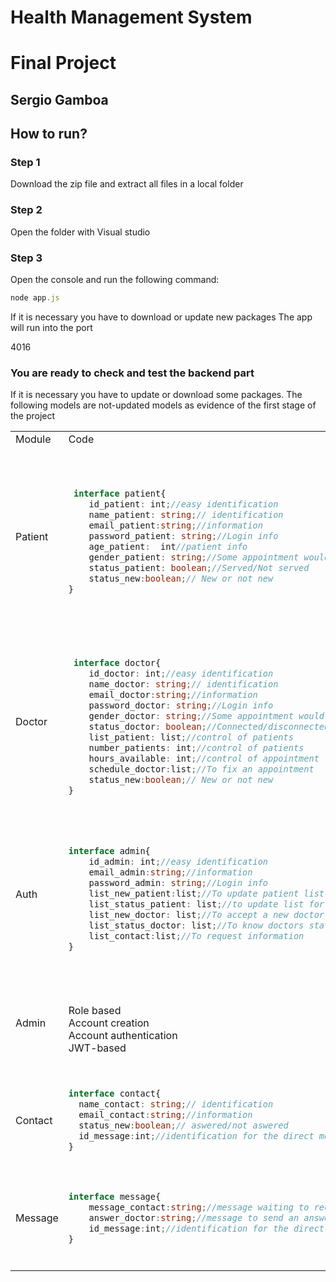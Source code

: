 # Health Management System
# Final Project
## Sergio Gamboa
## How to run?
### Step 1
Download the zip file and extract all files in a local folder
### Step 2
Open the folder with Visual studio
### Step 3
Open the console and run the following command:
```js
node app.js
```
If it is necessary you have to download or update new packages
The app will run into the port <p>4016</p>
### You are ready to check and test the backend part
If it is necessary you have to update or download some packages.
The following models are not-updated models as evidence of the first stage of the project

<table>
<tr>
    <td> Module </td> <td> Code </td><td> Description</td>
</tr>
<tr>
<td> Patient </td>
<td>


```ts

 interface patient{
    id_patient: int;//easy identification
    name_patient: string;// identification
    email_patient:string;//information
    password_patient: string;//Login info
    age_patient:  int//patient info
    gender_patient: string;//Some appointment would be necesary to know the gender
    status_patient: boolean;//Served/Not served
    status_new:boolean;// New or not new
}
```


</td>
    <td> This module is necessary beacause it will be the main user of the app, we need a way to identication, that provide us the main information about the user and a way to login into the system. </td>
</tr>

    
<tr>
<td> Doctor </td>
<td>


```ts

 interface doctor{
    id_doctor: int;//easy identification 
    name_doctor: string;// identification
    email_doctor:string;//information
    password_doctor: string;//Login info
    gender_doctor: string;//Some appointment would be necesary to know the gender
    status_doctor: boolean;//Connected/disconnected 
    list_patient: list;//control of patients
    number_patients: int;//control of patients 
    hours_available: int;//control of appointment 
    schedule_doctor:list;//To fix an appointment
    status_new:boolean;// New or not new  
}
```


</td>
    <td> This module is important beacause the doctor will be able to give tha available hours and days, they will be able to see the active patients and a to put their status to answer a possible quickly contact. </td>
</tr>

    
<tr>
<td> Auth </td>
<td>


```ts

interface admin{
    id_admin: int;//easy identification 
    email_admin:string;//information
    password_admin: string;//Login info
    list_new_patient:list;//To update patient list for doctors
    list_status_patient: list;//to update list for doctors
    list_new_doctor: list;//To accept a new doctor
    list_status_doctor: list;//To know doctors status
    list_contact:list;//To request information
}
```


</td>
    <td> This module is necessary for the control of the updated list of patients and doctor, the admin will be able to see the status of both and match the doctors and patients. </td>
</tr>
    
<tr>
<td> Admin </td>
<td>


<br> Role based <br>Account creation <br> Account authentication<br> JWT-based 


</td>
    <td> This module is necessary for upload new users of the appa and provide authentyfication in the platform </td>
</tr>
    
 <tr>
<td> Contact </td>
<td>

    
```ts    
interface contact{
  name_contact: string;// identification
  email_contact:string;//information
  status_new:boolean;// aswered/not aswered
  id_message:int;//identification for the direct message
}
```


</td>
    <td> Optional: It will helps to exchange direct message between user contacts and doctor/admin </td>
</tr>
<td> Message </td>
<td>

    
```ts    
interface message{
    message_contact:string;//message waiting to receive an answer
    answer_doctor:string;//message to send an answer
    id_message:int;//identification for the direct message
}
```


</td>
    <td> This module is necesary to contain the text of the message and match aswer and question for users. </td>
</tr>
</table>


